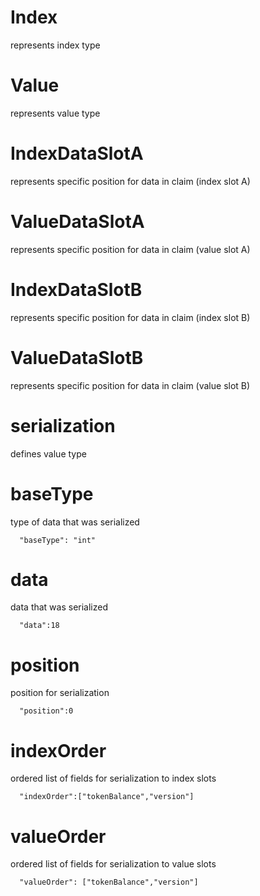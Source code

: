 # Index
represents index type

# Value
represents value type

# IndexDataSlotA
represents specific position for data in claim (index slot A)

# ValueDataSlotA
represents specific position for data in claim (value slot A)

# IndexDataSlotB
represents specific position for data in claim (index slot B)

# ValueDataSlotB
represents specific position for data in claim (value slot B)

# serialization

defines value type

# baseType

type of data that was serialized
```
  "baseType": "int"
```

# data

data that was serialized

```
  "data":18
 ```

# position

position for serialization

```
  "position":0
 ```


# indexOrder

ordered list of fields for serialization to index slots

```
  "indexOrder":["tokenBalance","version"]
 ```

# valueOrder

ordered list of fields for serialization to value slots

```
  "valueOrder": ["tokenBalance","version"]
 ```
